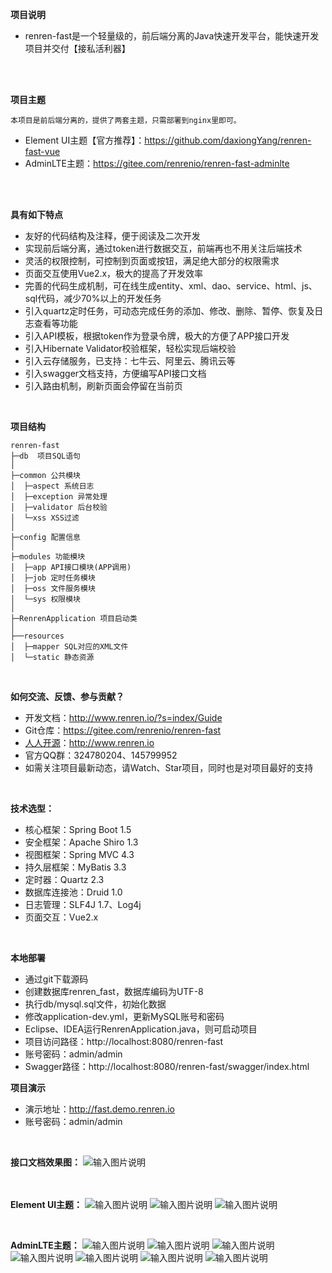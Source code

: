 **项目说明** 
- renren-fast是一个轻量级的，前后端分离的Java快速开发平台，能快速开发项目并交付【接私活利器】
<br> 
<br>
 
 **项目主题** 
 ```
 本项目是前后端分离的，提供了两套主题，只需部署到nginx里即可。
```
 - Element UI主题【官方推荐】：https://github.com/daxiongYang/renren-fast-vue
 - AdminLTE主题：https://gitee.com/renrenio/renren-fast-adminlte
 <br> 
 <br> 

**具有如下特点** 
- 友好的代码结构及注释，便于阅读及二次开发
- 实现前后端分离，通过token进行数据交互，前端再也不用关注后端技术
- 灵活的权限控制，可控制到页面或按钮，满足绝大部分的权限需求
- 页面交互使用Vue2.x，极大的提高了开发效率
- 完善的代码生成机制，可在线生成entity、xml、dao、service、html、js、sql代码，减少70%以上的开发任务
- 引入quartz定时任务，可动态完成任务的添加、修改、删除、暂停、恢复及日志查看等功能
- 引入API模板，根据token作为登录令牌，极大的方便了APP接口开发
- 引入Hibernate Validator校验框架，轻松实现后端校验
- 引入云存储服务，已支持：七牛云、阿里云、腾讯云等
- 引入swagger文档支持，方便编写API接口文档
- 引入路由机制，刷新页面会停留在当前页
<br> 

**项目结构** 
```
renren-fast
├─db  项目SQL语句
│
├─common 公共模块
│  ├─aspect 系统日志
│  ├─exception 异常处理
│  ├─validator 后台校验
│  └─xss XSS过滤
│ 
├─config 配置信息
│ 
├─modules 功能模块
│  ├─app API接口模块(APP调用)
│  ├─job 定时任务模块
│  ├─oss 文件服务模块
│  └─sys 权限模块
│ 
├─RenrenApplication 项目启动类
│  
├──resources 
│  ├─mapper SQL对应的XML文件
│  └─static 静态资源

```
<br> 

**如何交流、反馈、参与贡献？** 
- 开发文档：http://www.renren.io/?s=index/Guide
- Git仓库：https://gitee.com/renrenio/renren-fast
- [人人开源](http://www.renren.io)：http://www.renren.io   
- 官方QQ群：324780204、145799952
- 如需关注项目最新动态，请Watch、Star项目，同时也是对项目最好的支持
<br> 


**技术选型：** 
- 核心框架：Spring Boot 1.5
- 安全框架：Apache Shiro 1.3
- 视图框架：Spring MVC 4.3
- 持久层框架：MyBatis 3.3
- 定时器：Quartz 2.3
- 数据库连接池：Druid 1.0
- 日志管理：SLF4J 1.7、Log4j
- 页面交互：Vue2.x 
<br> 


 **本地部署**
- 通过git下载源码
- 创建数据库renren_fast，数据库编码为UTF-8
- 执行db/mysql.sql文件，初始化数据
- 修改application-dev.yml，更新MySQL账号和密码
- Eclipse、IDEA运行RenrenApplication.java，则可启动项目
- 项目访问路径：http://localhost:8080/renren-fast
- 账号密码：admin/admin
- Swagger路径：http://localhost:8080/renren-fast/swagger/index.html


 **项目演示**
- 演示地址：http://fast.demo.renren.io
- 账号密码：admin/admin
<br> 

**接口文档效果图：**
![输入图片说明](http://cdn.renren.io/img/6e8d7575fb8240d49b949dc0f02547bc "在这里输入图片标题")
<br> <br> <br> 


**Element UI主题：**
![输入图片说明](https://gitee.com/uploads/images/2018/0307/155938_28ed0673_63154.png "在这里输入图片标题")
![输入图片说明](https://gitee.com/uploads/images/2018/0307/155956_3f5f4f72_63154.png "在这里输入图片标题")
![输入图片说明](https://gitee.com/uploads/images/2018/0307/160033_cff15308_63154.png "在这里输入图片标题")

<br>

**AdminLTE主题：**
![输入图片说明](http://cdn.renren.io/img/4f15a5513e4e4a00a07294e87c548982 "在这里输入图片标题")
![输入图片说明](http://cdn.renren.io/img/9b0c60dfe7ee48fb87bb933e31ebf36f "在这里输入图片标题")
![输入图片说明](http://cdn.renren.io/img/f59b6f61c36f49e1851a5bf3e91a1e5b "在这里输入图片标题")
![输入图片说明](http://cdn.renren.io/img/c3fe6c2146dc450f95b5b85d0ad0325f "在这里输入图片标题")
![输入图片说明](http://cdn.renren.io/img/069045e6c6d24d88b6c2827a1b625da4 "在这里输入图片标题")
![输入图片说明](http://cdn.renren.io/img/5d4d6c1acd5c4455930dc5dc7d88ad82 "在这里输入图片标题")
![输入图片说明](http://cdn.renren.io/img/35dfe497ea7642028c7d6115a5a1c5e8 "在这里输入图片标题")

